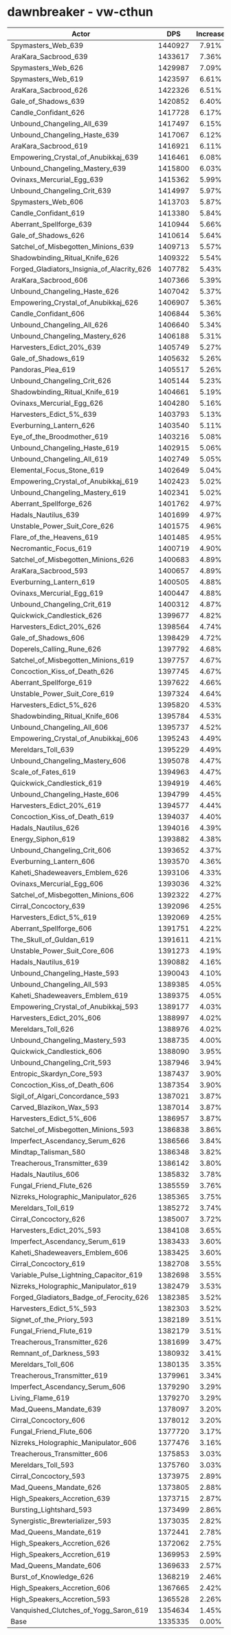 # dawnbreaker - vw-cthun
| Actor | DPS | Increase |
|---|:---:|:---:|
|Spymasters_Web_639|1440927|7.91%|
|AraKara_Sacbrood_639|1433617|7.36%|
|Spymasters_Web_626|1429987|7.09%|
|Spymasters_Web_619|1423597|6.61%|
|AraKara_Sacbrood_626|1422326|6.51%|
|Gale_of_Shadows_639|1420852|6.40%|
|Candle_Confidant_626|1417728|6.17%|
|Unbound_Changeling_All_639|1417497|6.15%|
|Unbound_Changeling_Haste_639|1417067|6.12%|
|AraKara_Sacbrood_619|1416921|6.11%|
|Empowering_Crystal_of_Anubikkaj_639|1416461|6.08%|
|Unbound_Changeling_Mastery_639|1415800|6.03%|
|Ovinaxs_Mercurial_Egg_639|1415362|5.99%|
|Unbound_Changeling_Crit_639|1414997|5.97%|
|Spymasters_Web_606|1413703|5.87%|
|Candle_Confidant_619|1413380|5.84%|
|Aberrant_Spellforge_639|1410944|5.66%|
|Gale_of_Shadows_626|1410614|5.64%|
|Satchel_of_Misbegotten_Minions_639|1409713|5.57%|
|Shadowbinding_Ritual_Knife_626|1409322|5.54%|
|Forged_Gladiators_Insignia_of_Alacrity_626|1407782|5.43%|
|AraKara_Sacbrood_606|1407366|5.39%|
|Unbound_Changeling_Haste_626|1407042|5.37%|
|Empowering_Crystal_of_Anubikkaj_626|1406907|5.36%|
|Candle_Confidant_606|1406844|5.36%|
|Unbound_Changeling_All_626|1406640|5.34%|
|Unbound_Changeling_Mastery_626|1406188|5.31%|
|Harvesters_Edict_20%_639|1405749|5.27%|
|Gale_of_Shadows_619|1405632|5.26%|
|Pandoras_Plea_619|1405517|5.26%|
|Unbound_Changeling_Crit_626|1405144|5.23%|
|Shadowbinding_Ritual_Knife_619|1404661|5.19%|
|Ovinaxs_Mercurial_Egg_626|1404280|5.16%|
|Harvesters_Edict_5%_639|1403793|5.13%|
|Everburning_Lantern_626|1403540|5.11%|
|Eye_of_the_Broodmother_619|1403216|5.08%|
|Unbound_Changeling_Haste_619|1402915|5.06%|
|Unbound_Changeling_All_619|1402749|5.05%|
|Elemental_Focus_Stone_619|1402649|5.04%|
|Empowering_Crystal_of_Anubikkaj_619|1402423|5.02%|
|Unbound_Changeling_Mastery_619|1402341|5.02%|
|Aberrant_Spellforge_626|1401762|4.97%|
|Hadals_Nautilus_639|1401699|4.97%|
|Unstable_Power_Suit_Core_626|1401575|4.96%|
|Flare_of_the_Heavens_619|1401485|4.95%|
|Necromantic_Focus_619|1400719|4.90%|
|Satchel_of_Misbegotten_Minions_626|1400683|4.89%|
|AraKara_Sacbrood_593|1400657|4.89%|
|Everburning_Lantern_619|1400505|4.88%|
|Ovinaxs_Mercurial_Egg_619|1400447|4.88%|
|Unbound_Changeling_Crit_619|1400312|4.87%|
|Quickwick_Candlestick_626|1399677|4.82%|
|Harvesters_Edict_20%_626|1398564|4.74%|
|Gale_of_Shadows_606|1398429|4.72%|
|Doperels_Calling_Rune_626|1397792|4.68%|
|Satchel_of_Misbegotten_Minions_619|1397757|4.67%|
|Concoction_Kiss_of_Death_626|1397745|4.67%|
|Aberrant_Spellforge_619|1397622|4.66%|
|Unstable_Power_Suit_Core_619|1397324|4.64%|
|Harvesters_Edict_5%_626|1395820|4.53%|
|Shadowbinding_Ritual_Knife_606|1395784|4.53%|
|Unbound_Changeling_All_606|1395737|4.52%|
|Empowering_Crystal_of_Anubikkaj_606|1395243|4.49%|
|Mereldars_Toll_639|1395229|4.49%|
|Unbound_Changeling_Mastery_606|1395078|4.47%|
|Scale_of_Fates_619|1394963|4.47%|
|Quickwick_Candlestick_619|1394919|4.46%|
|Unbound_Changeling_Haste_606|1394799|4.45%|
|Harvesters_Edict_20%_619|1394577|4.44%|
|Concoction_Kiss_of_Death_619|1394037|4.40%|
|Hadals_Nautilus_626|1394016|4.39%|
|Energy_Siphon_619|1393882|4.38%|
|Unbound_Changeling_Crit_606|1393652|4.37%|
|Everburning_Lantern_606|1393570|4.36%|
|Kaheti_Shadeweavers_Emblem_626|1393106|4.33%|
|Ovinaxs_Mercurial_Egg_606|1393036|4.32%|
|Satchel_of_Misbegotten_Minions_606|1392322|4.27%|
|Cirral_Concoctory_639|1392096|4.25%|
|Harvesters_Edict_5%_619|1392069|4.25%|
|Aberrant_Spellforge_606|1391751|4.22%|
|The_Skull_of_Guldan_619|1391611|4.21%|
|Unstable_Power_Suit_Core_606|1391273|4.19%|
|Hadals_Nautilus_619|1390882|4.16%|
|Unbound_Changeling_Haste_593|1390043|4.10%|
|Unbound_Changeling_All_593|1389385|4.05%|
|Kaheti_Shadeweavers_Emblem_619|1389375|4.05%|
|Empowering_Crystal_of_Anubikkaj_593|1389177|4.03%|
|Harvesters_Edict_20%_606|1388997|4.02%|
|Mereldars_Toll_626|1388976|4.02%|
|Unbound_Changeling_Mastery_593|1388735|4.00%|
|Quickwick_Candlestick_606|1388090|3.95%|
|Unbound_Changeling_Crit_593|1387946|3.94%|
|Entropic_Skardyn_Core_593|1387437|3.90%|
|Concoction_Kiss_of_Death_606|1387354|3.90%|
|Sigil_of_Algari_Concordance_593|1387021|3.87%|
|Carved_Blazikon_Wax_593|1387014|3.87%|
|Harvesters_Edict_5%_606|1386957|3.87%|
|Satchel_of_Misbegotten_Minions_593|1386838|3.86%|
|Imperfect_Ascendancy_Serum_626|1386566|3.84%|
|Mindtap_Talisman_580|1386348|3.82%|
|Treacherous_Transmitter_639|1386142|3.80%|
|Hadals_Nautilus_606|1385832|3.78%|
|Fungal_Friend_Flute_626|1385559|3.76%|
|Nizreks_Holographic_Manipulator_626|1385365|3.75%|
|Mereldars_Toll_619|1385272|3.74%|
|Cirral_Concoctory_626|1385007|3.72%|
|Harvesters_Edict_20%_593|1384108|3.65%|
|Imperfect_Ascendancy_Serum_619|1383433|3.60%|
|Kaheti_Shadeweavers_Emblem_606|1383425|3.60%|
|Cirral_Concoctory_619|1382708|3.55%|
|Variable_Pulse_Lightning_Capacitor_619|1382698|3.55%|
|Nizreks_Holographic_Manipulator_619|1382479|3.53%|
|Forged_Gladiators_Badge_of_Ferocity_626|1382385|3.52%|
|Harvesters_Edict_5%_593|1382303|3.52%|
|Signet_of_the_Priory_593|1382189|3.51%|
|Fungal_Friend_Flute_619|1382179|3.51%|
|Treacherous_Transmitter_626|1381699|3.47%|
|Remnant_of_Darkness_593|1380932|3.41%|
|Mereldars_Toll_606|1380135|3.35%|
|Treacherous_Transmitter_619|1379961|3.34%|
|Imperfect_Ascendancy_Serum_606|1379290|3.29%|
|Living_Flame_619|1379270|3.29%|
|Mad_Queens_Mandate_639|1378097|3.20%|
|Cirral_Concoctory_606|1378012|3.20%|
|Fungal_Friend_Flute_606|1377720|3.17%|
|Nizreks_Holographic_Manipulator_606|1377476|3.16%|
|Treacherous_Transmitter_606|1375853|3.03%|
|Mereldars_Toll_593|1375760|3.03%|
|Cirral_Concoctory_593|1373975|2.89%|
|Mad_Queens_Mandate_626|1373805|2.88%|
|High_Speakers_Accretion_639|1373715|2.87%|
|Bursting_Lightshard_593|1373499|2.86%|
|Synergistic_Brewterializer_593|1373035|2.82%|
|Mad_Queens_Mandate_619|1372441|2.78%|
|High_Speakers_Accretion_626|1372062|2.75%|
|High_Speakers_Accretion_619|1369953|2.59%|
|Mad_Queens_Mandate_606|1369633|2.57%|
|Burst_of_Knowledge_626|1368219|2.46%|
|High_Speakers_Accretion_606|1367665|2.42%|
|High_Speakers_Accretion_593|1365528|2.26%|
|Vanquished_Clutches_of_Yogg_Saron_619|1354634|1.45%|
|Base|1335335|0.00%|
